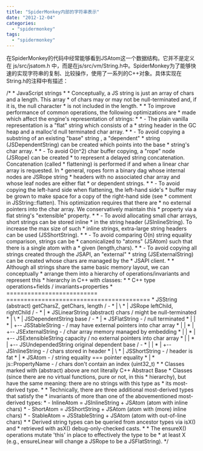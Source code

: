 ```yaml
---
title: "SpiderMonkey内部的字符串表示"
date: "2012-12-04"
categories: 
  - "spidermonkey"
tags: 
  - "spidermonkey"
---
```


在SpiderMonkey的代码中经常能够看到JSAtom这一个数据结构。它并不是定义在 js/src/jsatom.h 中，而是在js/src/vm/String.h中。SpiderMonkey为了能够快速的实现字符串的复制、比较操作，使用了一系列的C++对象。具体实现在String.h的注释中有描述：

/\*
 \* JavaScript strings
 \*
 \* Conceptually, a JS string is just an array of chars and a length. This array
 \* of chars may or may not be null-terminated and, if it is, the null character
 \* is not included in the length.
 \*
 \* To improve performance of common operations, the following optimizations are
 \* made which affect the engine's representation of strings:
 \*
 \*  - The plain vanilla representation is a "flat" string which consists of a
 \*    string header in the GC heap and a malloc'd null terminated char array.
 \*
 \*  - To avoid copying a substring of an existing "base" string , a "dependent"
 \*    string (JSDependentString) can be created which points into the base
 \*    string's char array.
 \*
 \*  - To avoid O(n^2) char buffer copying, a "rope" node (JSRope) can be created
 \*    to represent a delayed string concatenation. Concatenation (called
 \*    flattening) is performed if and when a linear char array is requested. In
 \*    general, ropes form a binary dag whose internal nodes are JSRope string
 \*    headers with no associated char array and whose leaf nodes are either flat
 \*    or dependent strings.
 \*
 \*  - To avoid copying the left-hand side when flattening, the left-hand side's
 \*    buffer may be grown to make space for a copy of the right-hand side (see
 \*    comment in JSString::flatten). This optimization requires that there are
 \*    no external pointers into the char array. We conservatively maintain this
 \*    property via a flat string's "extensible" property.
 \*
 \*  - To avoid allocating small char arrays, short strings can be stored inline
 \*    in the string header (JSInlineString). To increase the max size of such
 \*    inline strings, extra-large string headers can be used (JSShortString).
 \*
 \*  - To avoid comparing O(n) string equality comparison, strings can be
 \*    canonicalized to "atoms" (JSAtom) such that there is a single atom with a
 \*    given (length,chars).
 \*
 \*  - To avoid copying all strings created through the JSAPI, an "external"
 \*    string (JSExternalString) can be created whose chars are managed by the
 \*    JSAPI client.
 \*
 \* Although all strings share the same basic memory layout, we can conceptually
 \* arrange them into a hierarchy of operations/invariants and represent this
 \* hierarchy in C++ with classes:
 \*
 \* C++ type                     operations+fields / invariants+properties
 \* ==========================   =========================================
 \* JSString (abstract)          getCharsZ, getChars, length / -
 \*  | \\
 \*  | JSRope                    leftChild, rightChild / -
 \*  |
 \* JSLinearString (abstract)    chars / might be null-terminated
 \*  | \\
 \*  | JSDependentString         base / -
 \*  |
 \* JSFlatString                 - / null terminated
 \*  |  |
 \*  |  +-- JSStableString       - / may have external pointers into char array
 \*  |  |
 \*  |  +-- JSExternalString     - / char array memory managed by embedding
 \*  |  |
 \*  |  +-- JSExtensibleString   capacity / no external pointers into char array
 \*  |  |
 \*  |  +-- JSUndependedString   original dependent base / -
 \*  |  |
 \*  |  +-- JSInlineString       - / chars stored in header
 \*  |         \\
 \*  |         JSShortString     - / header is fat
 \*  |
 \* JSAtom                       - / string equality === pointer equality
 \*  |
 \* js::PropertyName             - / chars don't contain an index (uint32\_t)
 \*
 \* Classes marked with (abstract) above are not literally C++ Abstract Base
 \* Classes (since there are no virtual functions, pure or not, in this
 \* hierarchy), but have the same meaning: there are no strings with this type as
 \* its most-derived type.
 \*
 \* Technically, there are three additional most-derived types that satisfy the
 \* invariants of more than one of the abovementioned most-derived types:
 \*  - InlineAtom = JSInlineString + JSAtom (atom with inline chars)
 \*  - ShortAtom  = JSShortString  + JSAtom (atom with (more) inline chars)
 \*  - StableAtom = JSStableString + JSAtom (atom with out-of-line chars)
 \*
 \* Derived string types can be queried from ancestor types via isX() and
 \* retrieved with asX() debug-only-checked casts.
 \*
 \* The ensureX() operations mutate 'this' in place to effectively the type to be
 \* at least X (e.g., ensureLinear will change a JSRope to be a JSFlatString).
 \*/
